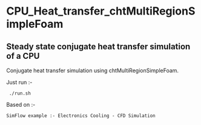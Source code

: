 # CPU_Heat_transfer_chtMultiRegionSimpleFoam

## Steady state conjugate heat transfer simulation of a CPU

 Conjugate heat transfer simulation using chtMultiRegionSimpleFoam.

 Just run :-
```
 ./run.sh
```

 Based on :-
```
SimFlow example :- Electronics Cooling - CFD Simulation
```
